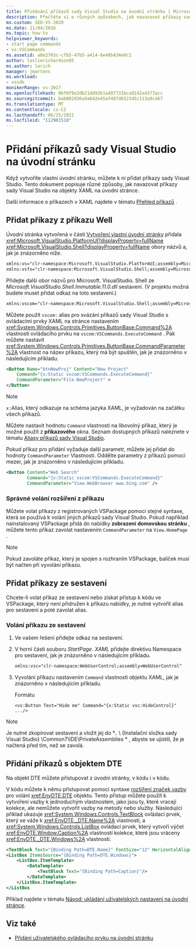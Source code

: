 ```yaml
---
title: Přidávání příkazů sady Visual Studio na úvodní stránku | Microsoft Docs
description: Přečtěte si o různých způsobech, jak navazovat příkazy sady Visual Studio na objekty XAML na vlastní úvodní stránce v aplikaci Visual Studio.
ms.custom: SEO-VS-2020
ms.date: 11/04/2016
ms.topic: how-to
helpviewer_keywords:
- start page commands
- vs:VSCommands
ms.assetid: a8e2765c-cfb5-47b5-a414-6e48b434e0c2
author: leslierichardson95
ms.author: lerich
manager: jmartens
ms.workload:
- vssdk
monikerRange: vs-2017
ms.openlocfilehash: 0bf0f9a3db21dd93b1a497731bca9142a4377acc
ms.sourcegitcommit: bab002936a9a642e45af407d652345c113a9c467
ms.translationtype: MT
ms.contentlocale: cs-CZ
ms.lasthandoff: 06/25/2021
ms.locfileid: "112901510"
---
```

# <a name="add-visual-studio-commands-to-a-start-page"></a>Přidání příkazů sady Visual Studio na úvodní stránku

Když vytvoříte vlastní úvodní stránku, můžete k ní přidat příkazy sady Visual Studio. Tento dokument popisuje různé způsoby, jak navazovat příkazy sady Visual Studio na objekty XAML na úvodní stránce.

Další informace o příkazech v XAML najdete v tématu [Přehled příkazů](/dotnet/framework/wpf/advanced/commanding-overview) .

## <a name="add-commands-from-the-command-well"></a>Přidat příkazy z příkazu Well

Úvodní stránka vytvořená v části [Vytvoření vlastní úvodní stránky](../extensibility/creating-a-custom-start-page.md) přidala <xref:Microsoft.VisualStudio.PlatformUI?displayProperty=fullName> <xref:Microsoft.VisualStudio.Shell?displayProperty=fullName> obory názvů a, jak je znázorněno níže.

```xml
xmlns:vs="clr-namespace:Microsoft.VisualStudio.PlatformUI;assembly=Microsoft.VisualStudio.Shell.14.0"
xmlns:vsfx="clr-namespace:Microsoft.VisualStudio.Shell;assembly=Microsoft.VisualStudio.Shell.14.0"
```

Přidejte další obor názvů pro Microsoft. VisualStudio. Shell ze *Microsoft.VisualStudio.Shell.Immutable.11.0.dll* sestavení. (V projektu možná budete muset přidat odkaz na toto sestavení.)

```xml
xmlns:vscom="clr-namespace:Microsoft.VisualStudio.Shell;assembly=Microsoft.VisualStudio.Shell.Immutable.11.0"
```

Můžete použít `vscom:` alias pro svázání příkazů sady Visual Studio s ovládacími prvky XAML na stránce nastavením <xref:System.Windows.Controls.Primitives.ButtonBase.Command%2A> vlastnosti ovládacího prvku na `vscom:VSCommands.ExecuteCommand` . Pak můžete nastavit <xref:System.Windows.Controls.Primitives.ButtonBase.CommandParameter%2A> vlastnost na název příkazu, který má být spuštěn, jak je znázorněno v následujícím příkladu.

```xml
<Button Name="btnNewProj" Content="New Project"
    Command="{x:Static vscom:VSCommands.ExecuteCommand}"
    CommandParameter="File.NewProject" >
</Button>
```

> [!NOTE]
> `x:`Alias, který odkazuje na schéma jazyka XAML, je vyžadován na začátku všech příkazů.

 Můžete nastavit hodnotu `Command` vlastnosti na libovolný příkaz, který je možné použít z **příkazového** okna. Seznam dostupných příkazů naleznete v tématu [Aliasy příkazů sady Visual Studio](../ide/reference/visual-studio-command-aliases.md).

 Pokud příkaz pro přidání vyžaduje další parametr, můžete jej přidat do hodnoty `CommandParameter` Vlastnosti. Oddělte parametry z příkazů pomocí mezer, jak je znázorněno v následujícím příkladu.

```xml
<Button Content="Web Search"
        Command="{x:Static vscom:VSCommands.ExecuteCommand}"
        CommandParameter="View.WebBrowser www.bing.com" />
```

### <a name="call-extensions-from-the-command-well"></a>Správné volání rozšíření z příkazu
 Můžete volat příkazy z registrovaných VSPackage pomocí stejné syntaxe, která se používá k volání jiných příkazů sady Visual Studio. Pokud například nainstalovaný VSPackage přidá do nabídky **zobrazení** **domovskou stránku** , můžete tento příkaz zavolat nastavením `CommandParameter` na `View.HomePage` .

> [!NOTE]
> Pokud zavoláte příkaz, který je spojen s rozhraním VSPackage, balíček musí být načten při vyvolání příkazu.

## <a name="add-commands-from-assemblies"></a>Přidat příkazy ze sestavení
 Chcete-li volat příkaz ze sestavení nebo získat přístup k kódu ve VSPackage, který není přidružen k příkazu nabídky, je nutné vytvořit alias pro sestavení a poté zavolat alias.

### <a name="to-call-a-command-from-an-assembly"></a>Volání příkazu ze sestavení

1. Ve vašem řešení přidejte odkaz na sestavení.

2. V horní části souboru *StartPage. XAML* přidejte direktivu Namespace pro sestavení, jak je znázorněno v následujícím příkladu.

    ```xml
    xmlns:vsc="clr-namespace:WebUserControl;assembly=WebUserControl"
    ```

3. Vyvolání příkazu nastavením `Command` vlastnosti objektu XAML, jak je znázorněno v následujícím příkladu.

     Formátu

    ```
    <vs:Button Text="Hide me" Command="{x:Static vsc:HideControl}" .../>
    ```

> [!NOTE]
> Je nutné zkopírovat sestavení a vložit jej do *.. \\ {Instalační složka sady Visual Studio} \Common7\IDE\PrivateAssemblies \* , abyste se ujistili, že je načtená před tím, než se zavolá.

## <a name="add-commands-with-the-dte-object"></a>Přidání příkazů s objektem DTE
 Na objekt DTE můžete přistupovat z úvodní stránky, v kódu i v kódu.

 V kódu můžete k němu přistupovat pomocí syntaxe [rozšíření značek vazby](/dotnet/framework/wpf/advanced/binding-markup-extension) pro volání <xref:EnvDTE.DTE> objektu. Tento přístup můžete použít k vytvoření vazby k jednoduchým vlastnostem, jako jsou ty, které vracejí kolekce, ale nemůžete vytvořit vazby na metody nebo služby. Následující příklad ukazuje <xref:System.Windows.Controls.TextBlock> ovládací prvek, který se váže k <xref:EnvDTE._DTE.Name%2A> vlastnosti, a <xref:System.Windows.Controls.ListBox> ovládací prvek, který vytvoří výčet <xref:EnvDTE.Window.Caption%2A> vlastností kolekce, které jsou vráceny <xref:EnvDTE._DTE.Windows%2A> vlastností.

```xml
<TextBlock Text="{Binding Path=DTE.Name}" FontSize="12" HorizontalAlignment="Center"/>
<ListBox ItemsSource="{Binding Path=DTE.Windows}">
    <ListBox.ItemTemplate>
        <DataTemplate>
            <TextBlock Text="{Binding Path=Caption}"/>
        </DataTemplate>
    </ListBox.ItemTemplate>
</ListBox
```

 Příklad najdete v tématu [Návod: ukládání uživatelských nastavení na úvodní stránce](../extensibility/walkthrough-saving-user-settings-on-a-start-page.md).

## <a name="see-also"></a>Viz také

- [Přidání uživatelského ovládacího prvku na úvodní stránku](../extensibility/adding-user-control-to-the-start-page.md)
